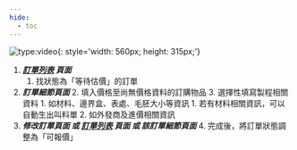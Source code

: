 ```yaml
---
hide:
  - toc
---
```

![type:video](https://www.youtube.com/embed/mf5nOM8GIfg){: style='width: 560px; height: 315px;'}

1. **_[訂單列表](https://cam.remotenc.com/order_list/) 頁面_**
    1. 找狀態為「等待估價」的訂單
2. **_訂單細節頁面_**
    2. 填入價格至尚無價格資料的訂購物品
    3. 選擇性填寫製程相關資料
        1. 如材料、邊界盒、表處、毛胚大小等資訊
            1. 若有材料相關資訊，可以自動生出叫料單
        2. 如外發商及進價相關資訊
3. **_修改訂單頁面 或 [訂單列表](https://cam.remotenc.com/order_list/) 頁面 或 該訂單細節頁面_**
    4. 完成後，將訂單狀態調整為「可報價」